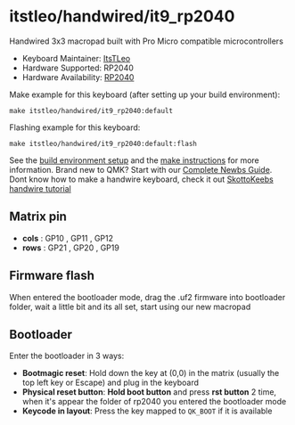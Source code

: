 # itstleo/handwired/it9_rp2040

Handwired 3x3 macropad built with Pro Micro compatible microcontrollers

* Keyboard Maintainer: [ItsTLeo](https://github.com/ItsTLeo)
* Hardware Supported: RP2040
* Hardware Availability: [RP2040](https://aliexpress.com/item/1005005616524430.html?gatewayAdapt=glo2vnm)

Make example for this keyboard (after setting up your build environment):

    make itstleo/handwired/it9_rp2040:default

Flashing example for this keyboard:

    make itstleo/handwired/it9_rp2040:default:flash

See the [build environment setup](https://docs.qmk.fm/#/getting_started_build_tools) and the [make instructions](https://docs.qmk.fm/#/getting_started_make_guide) for more information. Brand new to QMK? Start with our [Complete Newbs Guide](https://docs.qmk.fm/#/newbs). Dont know how to make a handwire keyboard, check it out [SkottoKeebs handwire tutorial](https://www.youtube.com/watch?v=hjml-K-pV4E&pp=ygUTaGFuZHdpcmUgYSBtYWNyb3BhZA%3D%3D)

## Matrix pin

*    **cols** :     GP10  ,  GP11   ,  GP12
*    **rows** :     GP21  ,  GP20   ,  GP19

## Firmware flash

When entered the bootloader mode, drag the .uf2 firmware into bootloader folder, wait a little bit and its all set, start using our new macropad

## Bootloader

Enter the bootloader in 3 ways:

* **Bootmagic reset**: Hold down the key at (0,0) in the matrix (usually the top left key or Escape) and plug in the keyboard
* **Physical reset button**: **Hold boot button** and press **rst button** 2 time, when it's appear the folder of rp2040 you entered the bootloader mode
* **Keycode in layout**: Press the key mapped to `QK_BOOT` if it is available
